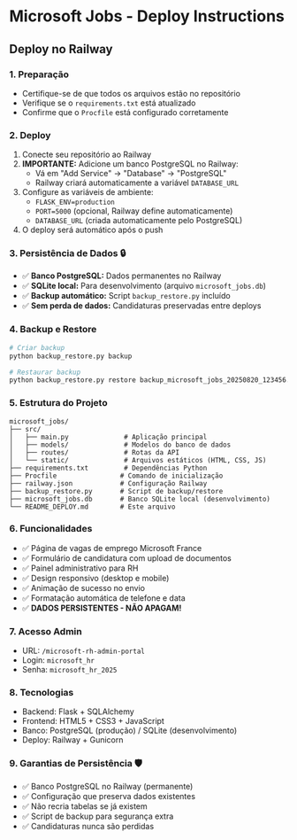 # Microsoft Jobs - Deploy Instructions

## Deploy no Railway

### 1. Preparação
- Certifique-se de que todos os arquivos estão no repositório
- Verifique se o `requirements.txt` está atualizado
- Confirme que o `Procfile` está configurado corretamente

### 2. Deploy
1. Conecte seu repositório ao Railway
2. **IMPORTANTE:** Adicione um banco PostgreSQL no Railway:
   - Vá em "Add Service" → "Database" → "PostgreSQL"
   - Railway criará automaticamente a variável `DATABASE_URL`
3. Configure as variáveis de ambiente:
   - `FLASK_ENV=production`
   - `PORT=5000` (opcional, Railway define automaticamente)
   - `DATABASE_URL` (criada automaticamente pelo PostgreSQL)
4. O deploy será automático após o push

### 3. Persistência de Dados 🔒
- ✅ **Banco PostgreSQL:** Dados permanentes no Railway
- ✅ **SQLite local:** Para desenvolvimento (arquivo `microsoft_jobs.db`)
- ✅ **Backup automático:** Script `backup_restore.py` incluído
- ✅ **Sem perda de dados:** Candidaturas preservadas entre deploys

### 4. Backup e Restore
```bash
# Criar backup
python backup_restore.py backup

# Restaurar backup
python backup_restore.py restore backup_microsoft_jobs_20250820_123456.json
```

### 5. Estrutura do Projeto
```
microsoft_jobs/
├── src/
│   ├── main.py              # Aplicação principal
│   ├── models/              # Modelos do banco de dados
│   ├── routes/              # Rotas da API
│   └── static/              # Arquivos estáticos (HTML, CSS, JS)
├── requirements.txt         # Dependências Python
├── Procfile                # Comando de inicialização
├── railway.json            # Configuração Railway
├── backup_restore.py       # Script de backup/restore
├── microsoft_jobs.db       # Banco SQLite local (desenvolvimento)
└── README_DEPLOY.md        # Este arquivo
```

### 6. Funcionalidades
- ✅ Página de vagas de emprego Microsoft France
- ✅ Formulário de candidatura com upload de documentos
- ✅ Painel administrativo para RH
- ✅ Design responsivo (desktop e mobile)
- ✅ Animação de sucesso no envio
- ✅ Formatação automática de telefone e data
- ✅ **DADOS PERSISTENTES - NÃO APAGAM!**

### 7. Acesso Admin
- URL: `/microsoft-rh-admin-portal`
- Login: `microsoft_hr`
- Senha: `microsoft_hr_2025`

### 8. Tecnologias
- Backend: Flask + SQLAlchemy
- Frontend: HTML5 + CSS3 + JavaScript
- Banco: PostgreSQL (produção) / SQLite (desenvolvimento)
- Deploy: Railway + Gunicorn

### 9. Garantias de Persistência 🛡️
- ✅ Banco PostgreSQL no Railway (permanente)
- ✅ Configuração que preserva dados existentes
- ✅ Não recria tabelas se já existem
- ✅ Script de backup para segurança extra
- ✅ Candidaturas nunca são perdidas


